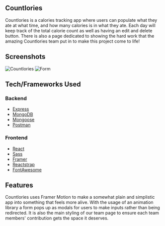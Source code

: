 ## Countlories

Countlories is a calories tracking app where users can populate what they ate at what time, and how many calories is in what they ate. Each day will keep track of the total calorie count as well as having an edit and delete button. There is also a page dedicated to showing the hard work that the amazing Countlories team put in to make this project come to life!

## Screenshots

![Countlories](https://i.imgur.com/uuGKB6B.png)
![Form](https://i.imgur.com/80nmw9F.png)

## Tech/Frameworks Used

### Backend
- [Express](https://expressjs.com/)
- [MongoDB](https://www.mongodb.com/)
- [Mongoose](https://mongoosejs.com/)
- [Postman](https://www.postman.com/)

### Frontend
- [React](https://reactjs.org/)
- [Sass](https://sass-lang.com/)
- [Framer](https://www.framer.com/motion/)
- [Reactstrap](https://reactstrap.github.io/)
- [FontAwesome](https://fontawesome.com/how-to-use/on-the-web/using-with/react)

## Features

Countlories uses Framer Motion to make a somewhat plain and simplistic app into something that feels more alive. With the usage of an animation library a form pops up as modals for users to make inputs rather than being redirected. It is also the main styling of our team page to ensure each team members' contribution gets the space it deserves.